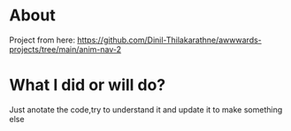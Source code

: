 # About
Project from here: https://github.com/Dinil-Thilakarathne/awwwards-projects/tree/main/anim-nav-2

# What I did or will do?
Just anotate the code,try to understand it and update it to make something else